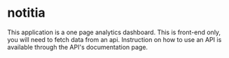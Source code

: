 # notitia
 

This application is a one page analytics dashboard. This is front-end only, you will need to fetch data from an api. Instruction on how to use an API is available through the API's documentation page.
